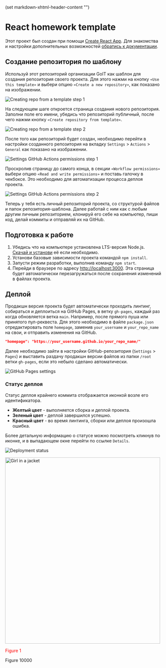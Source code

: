 (set markdown-xhtml-header-content "<style type='text/css'> text-color. { color: blue; } </style>")

# React homework template

Этот проект был создан при помощи [Create React App](https://github.com/facebook/create-react-app).
Для знакомства и настройки дополнительных возможностей
[обратись к документации](https://facebook.github.io/create-react-app/docs/getting-started).

## Создание репозитория по шаблону

Используй этот репозиторий организации GoIT как шаблон для создания репозитория своего проекта. Для
этого нажми на кнопку `«Use this template»` и выбери опцию `«Create a new repository»`, как показано
на изображении.

![Creating repo from a template step 1](./assets/template-step-1.png)

На следующем шаге откроется страница создания нового репозитория. Заполни поле его имени, убедись
что репозиторий публичный, после чего нажми кнопку `«Create repository from template»`.

![Creating repo from a template step 2](./assets/template-step-2.png)

После того как репозиторий будет создан, необходимо перейти в настройки созданного репозитория на
вкладку `Settings` > `Actions` > `General` как показано на изображении.

![Settings GitHub Actions permissions step 1](./assets/gh-actions-perm-1.png)

Проскролив страницу до самого конца, в секции `«Workflow permissions»` выбери опцию
`«Read and write permissions»` и поставь галочку в чекбоксе. Это необходимо для автоматизации
процесса деплоя проекта.

![Settings GitHub Actions permissions step 2](./assets/gh-actions-perm-2.png)

Теперь у тебя есть личный репозиторий проекта, со структурой файлов и папок репозитория-шаблона.
Далее работай с ним как с любым другим личным репозиторием, клонируй его себе на компьютер, пиши
код, делай коммиты и отправляй их на GitHub.

## Подготовка к работе

1. Убедись что на компьютере установлена LTS-версия Node.js.
   [Скачай и установи](https://nodejs.org/en/) её если необходимо.
2. Установи базовые зависимости проекта командой `npm install`.
3. Запусти режим разработки, выполнив команду `npm start`.
4. Перейди в браузере по адресу [http://localhost:3000](http://localhost:3000). Эта страница будет
   автоматически перезагружаться после сохранения изменений в файлах проекта.

## Деплой

Продакшн версия проекта будет автоматически проходить линтинг, собираться и деплоиться на GitHub
Pages, в ветку `gh-pages`, каждый раз когда обновляется ветка `main`. Например, после прямого пуша
или принятого пул-реквеста. Для этого необходимо в файле `package.json` отредактировать поле
`homepage`, заменив `your_username` и `your_repo_name` на свои, и отправить изменения на GitHub.

```json
"homepage": "https://your_username.github.io/your_repo_name/"
```

Далее необходимо зайти в настройки GitHub-репозитория (`Settings` > `Pages`) и выставить раздачу
продакшн версии файлов из папки `/root` ветки `gh-pages`, если это небыло сделано автоматически.

![GitHub Pages settings](./assets/repo-settings.png)

### Статус деплоя

Статус деплоя крайнего коммита отображается иконкой возле его идентификатора.

- **Желтый цвет** - выполняется сборка и деплой проекта.
- **Зеленый цвет** - деплой завершился успешно.
- **Красный цвет** - во время линтинга, сборки или деплоя произошла ошибка.

Более детальную информацию о статусе можно посмотреть кликнув по иконке, и в выпадающем окне перейти
по ссылке `Details`.

![Deployment status](./assets/deploy-status.png)

<div>
<img src="https://www.leben-und-erziehen.de/sites/default/files/styles/4x3__900x675/public/promieltern/990154-tom-hardy-neu-q.webp?itok=Te7fDJsG" alt="Girl in a jacket" width="500" height="600">
<p style="color: red;">Figure 1</p>
<p class="text-color">Figure 10000</p>
</div>
